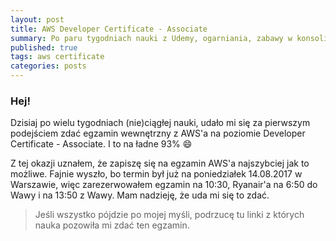 ```yaml
---
layout: post
title: AWS Developer Certificate - Associate
summary: Po paru tygodniach nauki z Udemy, ogarniania, zabawy w konsoli i wymyślania własnych mikro-projektów udało mi się zdać wewnętrzny egzamin AWS Developer Certificate - Associate. Teraz pora ogarnąc ten oficialny.
published: true
tags: aws certificate
categories: posts 
--- 
```


### Hej!

Dzisiaj po wielu tygodniach (nie)ciągłej nauki, udało mi się za pierwszym podejściem zdać egzamin wewnętrzny z AWS'a na poziomie Developer Certificate - Associate. I to na ładne 93% :smile:

Z tej okazji uznałem, że zapiszę się na egzamin AWS'a najszybciej jak to możliwe. Fajnie wyszło, bo termin był już na poniedziałek 14.08.2017 w Warszawie, więc zarezerwowałem egzamin na 10:30, Ryanair'a na 6:50 do Wawy i na 13:50 z Wawy. Mam nadzieję, że uda mi się to zdać. 

> Jeśli wszystko pójdzie po mojej myśli, podrzucę tu linki z których nauka pozowiła mi zdać ten egzamin.